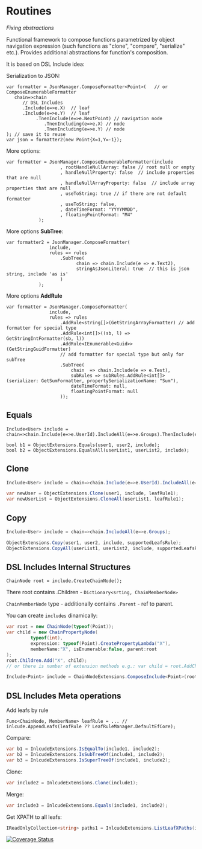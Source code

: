 # Routines
*Fixing abstractions*

Functional framework to compose functions parametrized by object navigation expression (such functions as "clone", "compare", "serialize" etc.). Provides additional abstractions for function's composition.


It is based on DSL Include idea:

 
Serialization to JSON:

```
var formatter = JsonManager.ComposeFormatter<Point>(   // or ComposeEnumerableFormatter
   chain=>chain   
      // DSL Includes
      .Include(e=>e.X)  // leaf
      .Include(e=>e.Y)  // leaf 
           .TnenInclude(e=>e.NextPoint) // navigation node
              .TnenIncluding(e=>e.X) // node
              .TnenIncluding(e=>e.Y) // node
); // save it to reuse
var json = formatter2(new Point{X=1,Y=-1});
```

More options:

```
var formatter = JsonManager.ComposeEnumerableFormatter(include
                    , rootHandleNullArray: false // root null or empty
                    , handleNullProperty: false  // include properties that are null
                    , handleNullArrayProperty: false  // include array properties that are null
                    , useToString: true // if there are not default formatter 
                    , useToString: false,
                    , dateTimeFormat: "YYYYMMDD", 
                    , floatingPointFormat: "M4"
            );
```

More options **SubTree**:

```
var formatter2 = JsonManager.ComposeFormatter(
                include,
                rules => rules
                    .SubTree(
                          chain => chain.Include(e => e.Text2),
                          stringAsJsonLiteral: true  // this is json string, include 'as is'
                    )
            );
```


More options **AddRule** 

```
var formatter = JsonManager.ComposeFormatter(
                include,
                rules => rules
                    .AddRule<string[]>(GetStringArrayFormatter) // add formatter for special type
                    .AddRule<int[]>((sb, l) => GetStringIntFormatter(sb, l))
                    .AddRule<IEnumerable<Guid>>(GetStringGuidFormatter) 
                    // add formatter for special type but only for subTree
                    .SubTree(
                        chain  => chain.Include(e => e.Test),
                        subRules => subRules.AddRule<int[]>(serializer: GetSumFormatter, propertySerializationName: "Sum"),
                        dateTimeFormat: null, 
                        floatingPointFormat: null
                    ));
```

## Equals

```
Include<User> include = chain=>chain.Include(e=>e.UserId).IncludeAll(e=>e.Groups).ThenInclude(e=>e.GroupId)

bool b1 = ObjectExtensions.Equals(user1, user2, include);
bool b2 = ObjectExtensions.EqualsAll(userList1, userList2, include);
```

## Clone
```cs
Include<User> include = chain=>chain.Include(e=>e.UserId).IncludeAll(e=>e.Groups).ThenInclude(e=>e.GroupId)

var newUser = ObjectExtensions.Clone(user1, include, leafRule1);
var newUserList = ObjectExtensions.CloneAll(userList1, leafRule1);
```

## Copy

```cs
Include<User> include = chain=>chain.IncludeAll(e=>e.Groups);

ObjectExtensions.Copy(user1, user2, include, supportedLeafsRule);  
ObjectExtensions.CopyAll(userList1, userList2, include, supportedLeafsRule);
```

## DSL Includes Internal Structures

```
ChainNode root = include.CreateChainNode();
```
There root contains .Children - `Dictionary<srting, ChainMemberNode>` 

`ChainMemberNode` type - additionally contains `.Parent` - ref to parent.

You can create `includes` dinamically:

```cs
var root = new ChainNode(typeof(Point));
var child = new ChainPropertyNode(
         typeof(int),
         expression: typeof(Point).CreatePropertyLambda("X"),
         memberName:"X", isEnumerable:false, parent:root
);
root.Children.Add("X", child);
// or there is number of extension methods e.g.: var child = root.AddChild("X");

Include<Point> include = ChainNodeExtensions.ComposeInclude<Point>(root);
```


## DSL Includes Meta operations

Add leafs by rule
```
Func<ChainNode, MemberName> leafRule = ... //
inlcude.AppendLeafs(leafRule ?? LeafRuleManager.DefaultEfCore);
```


Compare:
```cs
var b1 = InlcudeExtensions.IsEqualTo(include1, include2);
var b2 = InlcudeExtensions.IsSubTreeOf(include1, include2);
var b3 = InlcudeExtensions.IsSuperTreeOf(include1, include2);
```
</spoiler>

Clone:
```cs
var include2 = InlcudeExtensions.Clone(include1);
```

Merge:
```cs
var include3 = InlcudeExtensions.Equals(include1, include2);
```

Get XPATH to all leafs:
```cs
IReadOnlyCollection<string> paths1 = InlcudeExtensions.ListLeafXPaths(include);
```

 


[![Coverage Status](https://s3.amazonaws.com/assets.coveralls.io/badges/coveralls_78.svg)](https://coveralls.io/github/rpokrovskij/Vse?branch=)
